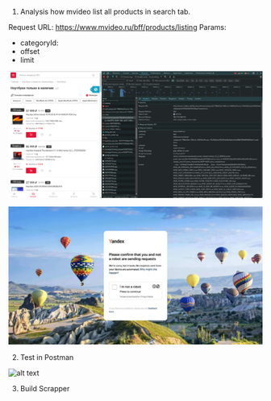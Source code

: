 


1. Analysis how mvideo list all products in search tab.


Request URL: https://www.mvideo.ru/bff/products/listing
Params:
- categoryId: 
- offset
- limit



![alt text](<./img/Screenshot from 2024-03-23 21-22-52.png>)


![alt text](image.png)


2. Test in Postman


![alt text](image-1.png)


3. Build Scrapper

